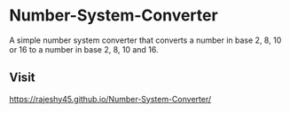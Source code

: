 # Number-System-Converter
A simple number system converter that converts a number in base 2, 8, 10 or 16 to a number in base 2, 8, 10 and 16.

## Visit
https://rajeshy45.github.io/Number-System-Converter/
